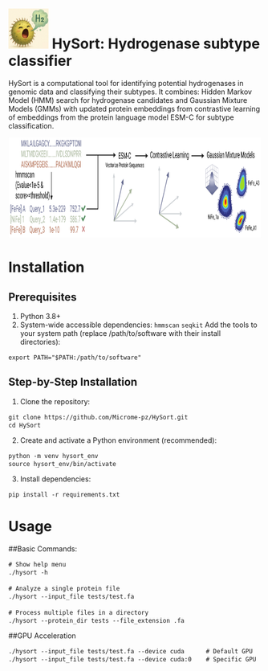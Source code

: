 # <img src="images/icon.jpg" alt="Icon" width="80" height="80" /> HySort: Hydrogenase subtype classifier

HySort is a computational tool for identifying potential hydrogenases in genomic data and classifying their subtypes. It combines: Hidden Markov Model (HMM) search for hydrogenase candidates and Gaussian Mixture Models (GMMs) with updated protein embeddings from contrastive learning of embeddings from the protein language model ESM-C for subtype classification. 

<img src="images/HySort.jpeg" alt="Workflow" width="800" height="200"/>

# Installation
## Prerequisites
1. Python 3.8+
2. System-wide accessible dependencies:
	`hmmscan`
	`seqkit`
Add the tools to your system path (replace /path/to/software with their install directories):
```
export PATH="$PATH:/path/to/software"
```

## Step-by-Step Installation
1. Clone the repository:
```
git clone https://github.com/Microme-pz/HySort.git
cd HySort
```
2. Create and activate a Python environment (recommended):
```
python -m venv hysort_env
source hysort_env/bin/activate
```
3. Install dependencies:
```
pip install -r requirements.txt
```

# Usage
##Basic Commands:
```
# Show help menu
./hysort -h

# Analyze a single protein file
./hysort --input_file tests/test.fa

# Process multiple files in a directory
./hysort --protein_dir tests --file_extension .fa
```
##GPU Acceleration
```
./hysort --input_file tests/test.fa --device cuda      # Default GPU
./hysort --input_file tests/test.fa --device cuda:0    # Specific GPU
```
